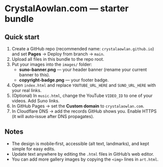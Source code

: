 # CrystalAowlan.com — starter bundle

## Quick start
1) Create a GitHub repo (recommended name: `crystalaowlan.github.io`) and set **Pages** → Deploy from branch → `main`.
2) Upload all files in this bundle to the repo root.
3) Put your images into the `images/` folder:
   - **suno-banner.png** — your header banner (rename your current banner to this).
   - **copyright-badge.png** — your footer badge.
4) Open `index.html` and replace `YOUTUBE_URL_HERE` and `SUNO_URL_HERE` with your real links.
5) (Optional) In `music.html`, change the YouTube `VIDEO_ID` to one of your videos. Add Suno links.
6) In GitHub Pages → set the **Custom domain** to `crystalaowlan.com`.
7) In Cloudflare DNS → add the records GitHub shows you. Enable HTTPS (it will auto‑issue after DNS propagates).

## Notes
- The design is mobile‑first, accessible (alt text, landmarks), and kept simple for easy edits.
- Update text anywhere by editing the `.html` files in GitHub’s web editor.
- You can add more gallery images by copying the `<img>` lines in `art.html`.